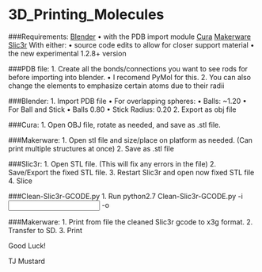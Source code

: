 # 3D_Printing_Molecules

###Requirements:
    [Blender](https://www.blender.org/)
        • with the PDB import module
    [Cura](https://software.ultimaker.com/)
    [Makerware](http://www.makerbot.com/desktop#download)
    [Slic3r](http://slic3r.org/)
        With either:
            • source code edits to allow for closer support material
            • the new experimental 1.2.8+ version

###PDB file:
    1. Create all the bonds/connections you want to see rods for before importing into blender.
        • I recomend PyMol for this.
    2. You can also change the elements to emphasize certain atoms due to their radii

###Blender:
    1. Import PDB file
        • For overlapping spheres:
            • Balls: ~1.20
        • For Ball and Stick
            • Balls 0.80
            • Stick Radius: 0.20
    2. Export as obj file

###Cura:
    1. Open OBJ file, rotate as needed, and save as .stl file.

###Makerware:
    1. Open stl file and size/place on platform as needed. (Can print multiple structures at once)
    2. Save as .stl file

###Slic3r:
    1. Open STL file. (This will fix any errors in the file)
    2. Save/Export the fixed STL file.
    3. Restart Slic3r and open now fixed STL file
    4. Slice

###Clean-Slic3r-GCODE.py
    1. Run python2.7 Clean-Slic3r-GCODE.py -i <input gcode file> -o <output cleaned gcode file>

###Makerware:
    1. Print from file the cleaned Slic3r gcode to x3g format.
    2. Transfer to SD.
    3. Print

Good Luck!

TJ Mustard
